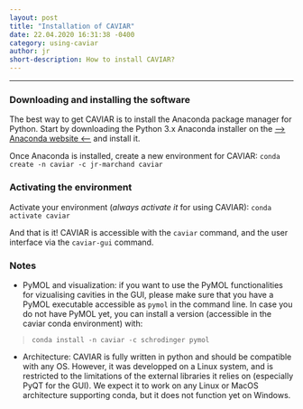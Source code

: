 ```yaml
---
layout: post
title: "Installation of CAVIAR"
date: 22.04.2020 16:31:38 -0400
category: using-caviar
author: jr
short-description: How to install CAVIAR?
---
```


-----

### Downloading and installing the software  
The best way to get CAVIAR is to install the Anaconda package manager for Python.
Start by downloading the Python 3.x Anaconda installer on the [--> Anaconda website <--](https://www.anaconda.com/distribution/) and install it.

Once Anaconda is installed, create a new environment for CAVIAR:
```conda create -n caviar -c jr-marchand caviar ```

### Activating the environment  
Activate your environment (*always activate it* for using CAVIAR):
```conda activate caviar ```

And that is it! CAVIAR is accessible with the ```caviar``` command, and the user interface via the ```caviar-gui``` command.

### Notes  

- PyMOL and visualization: if you want to use the PyMOL functionalities for vizualising cavities in the GUI, please make sure that you have a PyMOL executable accessible as ```pymol``` in the command line.
In case you do not have PyMOL yet, you can install a version (accessible in the caviar conda environment) with:
> ```conda install -n caviar -c schrodinger pymol```  


- Architecture: CAVIAR is fully written in python and should be compatible with any OS. However, it was developped on a Linux system, and is restricted to the limitations of the external libraries it relies on (especially PyQT for the GUI). We expect it to work on any Linux or MacOS architecture supporting conda, but it does not function yet on Windows.